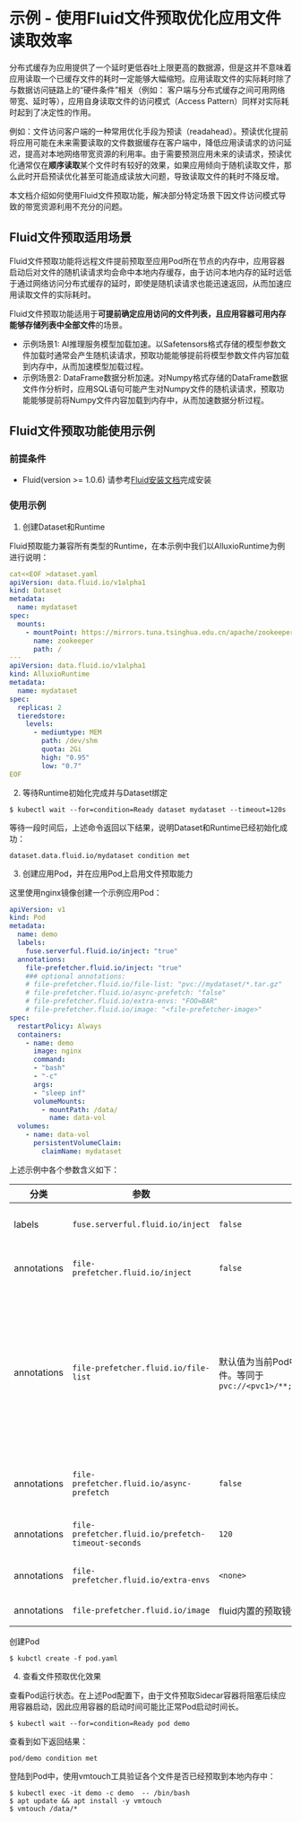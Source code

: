 # 示例 - 使用Fluid文件预取优化应用文件读取效率

分布式缓存为应用提供了一个延时更低吞吐上限更高的数据源，但是这并不意味着应用读取一个已缓存文件的耗时一定能够大幅缩短。应用读取文件的实际耗时除了与数据访问链路上的“硬件条件”相关（例如： 客户端与分布式缓存之间可用网络带宽、延时等），应用自身读取文件的访问模式（Access Pattern）同样对实际耗时起到了决定性的作用。

例如：文件访问客户端的一种常用优化手段为预读（readahead）。预读优化提前将应用可能在未来需要读取的文件数据缓存在客户端中，降低应用读请求的访问延迟，提高对本地网络带宽资源的利用率。由于需要预测应用未来的读请求，预读优化通常仅在**顺序读取**某个文件时有较好的效果，如果应用倾向于随机读取文件，那么此时开启预读优化甚至可能造成读放大问题，导致读取文件的耗时不降反增。

本文档介绍如何使用Fluid文件预取功能，解决部分特定场景下因文件访问模式导致的带宽资源利用不充分的问题。

## Fluid文件预取适用场景

Fluid文件预取功能将远程文件提前预取至应用Pod所在节点的内存中，应用容器启动后对文件的随机读请求均会命中本地内存缓存，由于访问本地内存的延时远低于通过网络访问分布式缓存的延时，即使是随机读请求也能迅速返回，从而加速应用读取文件的实际耗时。

Fluid文件预取功能适用于**可提前确定应用访问的文件列表，且应用容器可用内存能够存储列表中全部文件**的场景。
- 示例场景1: AI推理服务模型加载加速。以Safetensors格式存储的模型参数文件加载时通常会产生随机读请求，预取功能能够提前将模型参数文件内容加载到内存中，从而加速模型加载过程。
- 示例场景2: DataFrame数据分析加速。对Numpy格式存储的DataFrame数据文件作分析时，应用SQL语句可能产生对Numpy文件的随机读请求，预取功能能够提前将Numpy文件内容加载到内存中，从而加速数据分析过程。

## Fluid文件预取功能使用示例

### 前提条件

- Fluid(version >= 1.0.6)
请参考[Fluid安装文档](https://github.com/fluid-cloudnative/fluid/blob/master/docs/zh/userguide/install.md)完成安装

### 使用示例

1. 创建Dataset和Runtime

Fluid预取能力兼容所有类型的Runtime，在本示例中我们以AlluxioRuntime为例进行说明：

```yaml
cat<<EOF >dataset.yaml
apiVersion: data.fluid.io/v1alpha1
kind: Dataset
metadata:
  name: mydataset
spec:
  mounts:
    - mountPoint: https://mirrors.tuna.tsinghua.edu.cn/apache/zookeeper/stable/
      name: zookeeper
      path: /
---
apiVersion: data.fluid.io/v1alpha1
kind: AlluxioRuntime
metadata:
  name: mydataset
spec:
  replicas: 2
  tieredstore:
    levels:
      - mediumtype: MEM
        path: /dev/shm
        quota: 2Gi
        high: "0.95"
        low: "0.7"
EOF
```

2. 等待Runtime初始化完成并与Dataset绑定

```
$ kubectl wait --for=condition=Ready dataset mydataset --timeout=120s
```

等待一段时间后，上述命令返回以下结果，说明Dataset和Runtime已经初始化成功：
```
dataset.data.fluid.io/mydataset condition met
```

3. 创建应用Pod，并在应用Pod上启用文件预取能力

这里使用nginx镜像创建一个示例应用Pod：

```yaml
apiVersion: v1
kind: Pod
metadata:
  name: demo
  labels:
    fuse.serverful.fluid.io/inject: "true"
  annotations:
    file-prefetcher.fluid.io/inject: "true"
    ### optional annotations:
    # file-prefetcher.fluid.io/file-list: "pvc://mydataset/*.tar.gz"
    # file-prefetcher.fluid.io/async-prefetch: "false"
    # file-prefetcher.fluid.io/extra-envs: "FOO=BAR"
    # file-prefetcher.fluid.io/image: "<file-prefetcher-image>"
spec:
  restartPolicy: Always
  containers:
    - name: demo
      image: nginx
      command:
      - "bash"
      - "-c"
      args:
      - "sleep inf"
      volumeMounts:
        - mountPath: /data/
          name: data-vol
  volumes:
    - name: data-vol
      persistentVolumeClaim:
        claimName: mydataset
```

上述示例中各个参数含义如下：

| 分类 | 参数 | 默认值 | 描述 |
| ---- | ---- | ---- | ---- |
| labels | `fuse.serverful.fluid.io/inject` | `false`| 控制该Pod是否经过Fluid处理的开关，仅当配置为'true'的Pod才会被Fluid处理 |
| annotations | `file-prefetcher.fluid.io/inject` | `false` | 控制是否对该Pod开启文件预取功能，功能开启后Fluid会为该Pod注入一个文件预取Sidecar容器 |
| annotations | `file-prefetcher.fluid.io/file-list` | 默认值为当前Pod中挂载的所有Fluid PVC下的所有文件。等同于`pvc://<pvc1>/**;pvc://<pvc2>/**;pvc://<pvc3>/**` | 指定待预读的文件列表，为可选参数。支持多个列表项，各个列表项之间可通过分号（;）分隔。每个列表项格式必须为pvc://<pvc_name>/<glob_path>，其中<pvc_name>必须是Pod挂载的Fluid Dataset对应的PVC，<glob_path>为支持glob语法的字符串。例如：`pvc://zookeeper/*.tar.gz`表示预取`zookeeper` PVC下所有以.tar.gz结尾的文件 |
| annotations| `file-prefetcher.fluid.io/async-prefetch` | `false` | 指定文件预取Sidecar容器的启动是否阻塞后续应用容器的启动，为可选参数。配置为`true`后，无法保证应用容器启动时所有文件都预取成功。 |
| annotations| `file-prefetcher.fluid.io/prefetch-timeout-seconds` | `120` | 仅在async-prefetch=false时生效。指定主容器等待预取完成的最长等待时间。 |
| annotations| `file-prefetcher.fluid.io/extra-envs` | `<none>` | 指定为文件预取Sidecar容器添加的额外环境变量，为可选参数。格式为`ENV1=value1 ENV2=value2` |
| annotations| `file-prefetcher.fluid.io/image` | fluid内置的预取镜像 | 指定文件预取Sidecar容器使用的镜像，为可选参数。 |


创建Pod
```
$ kubctl create -f pod.yaml
```
    
4. 查看文件预取优化效果

查看Pod运行状态。在上述Pod配置下，由于文件预取Sidecar容器将阻塞后续应用容器启动，因此应用容器的启动时间可能比正常Pod启动时间长。
```
$ kubectl wait --for=condition=Ready pod demo
```
查看到如下返回结果：
```
pod/demo condition met
```

登陆到Pod中，使用vmtouch工具验证各个文件是否已经预取到本地内存中：
```
$ kubectl exec -it demo -c demo  -- /bin/bash
$ apt update && apt install -y vmtouch
$ vmtouch /data/*
```
